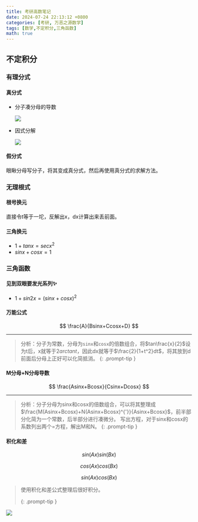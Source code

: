 ```yaml
---
title: 考研高数笔记
date: 2024-07-24 22:13:12 +0800
categories: [考研, 万恶之源数学]
tags: [数学,不定积分,三角函数]
math: true
---
```


## 不定积分
### 有理分式

#### 真分式

- 分子凑分母的导数

  ![](https://cdn.jsdelivr.net/gh/MasterKe2003/my_blog_picture/2024%2F07%2F25%2F1721918063.png)
- 因式分解

  ![](https://cdn.jsdelivr.net/gh/MasterKe2003/my_blog_picture/2024%2F07%2F25%2F1721918142.png)

#### 假分式

眼瞅分母写分子，将其变成真分式，然后再使用真分式的求解方法。

### **无理根式**

#### 根号换元

直接令t等于一坨，反解出x，dx计算出来丢前面。

#### 三角换元

- $1+tanx=secx^2$
- $sinx+cosx=1$

### 三角函数

#### 见到双眼要发光系列✨

- $1+sin2x=(sinx+cosx)^2$

#### 万能公式

$$
\frac{A}{Bsinx+Ccosx+D}
$$

---
> 分析：分子为常数，分母为`sinx`和`cosx`的倍数组合，将$tan\frac{x}{2}$设为t后，x就等于$2arctant$，因此dx就等于$\frac{2}{1+t^2}dt$，将其放到d前面后分母上正好可以化简抵消。
{: .prompt-tip }


#### M分母+N分母导数

$$
\frac{Asinx+Bcosx}{Csinx+Dcosx}
$$

---

> 分析：分子分母为sinx和cosx的倍数组合，可以将其整理成$\frac{M(Asinx+Bcosx)+N(Asinx+Bcosx)^{'}}{Asinx+Bcosx}$，前半部分化简为一个常数，后半部分进行凑微分。
写出方程，对于sinx和cosx的系数列出两个=方程，解出M和N。
{: .prompt-tip }

#### 积化和差

$$
sin(Ax)sin(Bx)
$$

$$
cos(Ax)cos(Bx)
$$

$$
sin(Ax)cos(Bx)
$$

> 使用积化和差公式整理后很好积分。
>
> {: .prompt-tip }

![](https://cdn.jsdelivr.net/gh/MasterKe2003/my_blog_picture/2024%2F07%2F25%2F1721876131.png)
